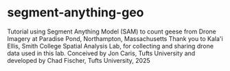 # segment-anything-geo

Tutorial using Segment Anything Model (SAM) to count geese from Drone Imagery at Paradise Pond, Northampton, Massachusetts
Thank you to Kala'i Ellis, Smith College Spatial Analysis Lab, for collecting and sharing drone data used in this lab.
Conceived by Jon Caris, Tufts University and developed by Chad Fischer, Tufts University, 2025
